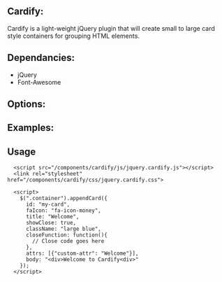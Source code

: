 ## Cardify:

Cardify is a light-weight jQuery plugin that will create small to large card style containers for grouping HTML elements.

## Dependancies:

* jQuery
* Font-Awesome

## Options:

## Examples:

## Usage

```
  <script src="/components/cardify/js/jquery.cardify.js"></script>
  <link rel="stylesheet" href="/components/cardify/css/jquery.cardify.css">
  
  <script>
    $(".container").appendCard({
      id: "my-card", 
      faIcon: "fa-icon-money", 
      title: "Welcome", 
      showClose: true,
      className: "large blue",
      closeFunction: function(){
        // Close code goes here
      },
      attrs: [{"custom-attr": "Welcome"}],
      body: "<div>Welcome to Cardify<div>"
    });
  </script>
```
